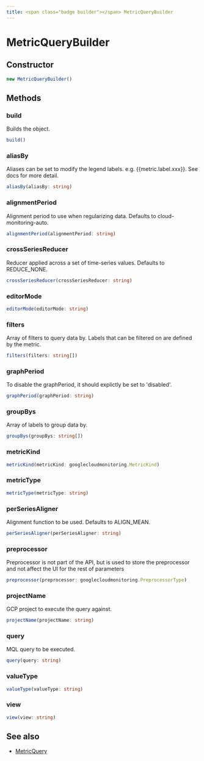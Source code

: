 ```yaml
---
title: <span class="badge builder"></span> MetricQueryBuilder
---
```

# <span class="badge builder"></span> MetricQueryBuilder

## Constructor

```typescript
new MetricQueryBuilder()
```
## Methods

### <span class="badge object-method"></span> build

Builds the object.

```typescript
build()
```

### <span class="badge object-method"></span> aliasBy

Aliases can be set to modify the legend labels. e.g. {{metric.label.xxx}}. See docs for more detail.

```typescript
aliasBy(aliasBy: string)
```

### <span class="badge object-method"></span> alignmentPeriod

Alignment period to use when regularizing data. Defaults to cloud-monitoring-auto.

```typescript
alignmentPeriod(alignmentPeriod: string)
```

### <span class="badge object-method"></span> crossSeriesReducer

Reducer applied across a set of time-series values. Defaults to REDUCE_NONE.

```typescript
crossSeriesReducer(crossSeriesReducer: string)
```

### <span class="badge object-method"></span> editorMode

```typescript
editorMode(editorMode: string)
```

### <span class="badge object-method"></span> filters

Array of filters to query data by. Labels that can be filtered on are defined by the metric.

```typescript
filters(filters: string[])
```

### <span class="badge object-method"></span> graphPeriod

To disable the graphPeriod, it should explictly be set to 'disabled'.

```typescript
graphPeriod(graphPeriod: string)
```

### <span class="badge object-method"></span> groupBys

Array of labels to group data by.

```typescript
groupBys(groupBys: string[])
```

### <span class="badge object-method"></span> metricKind

```typescript
metricKind(metricKind: googlecloudmonitoring.MetricKind)
```

### <span class="badge object-method"></span> metricType

```typescript
metricType(metricType: string)
```

### <span class="badge object-method"></span> perSeriesAligner

Alignment function to be used. Defaults to ALIGN_MEAN.

```typescript
perSeriesAligner(perSeriesAligner: string)
```

### <span class="badge object-method"></span> preprocessor

Preprocessor is not part of the API, but is used to store the preprocessor and not affect the UI for the rest of parameters

```typescript
preprocessor(preprocessor: googlecloudmonitoring.PreprocessorType)
```

### <span class="badge object-method"></span> projectName

GCP project to execute the query against.

```typescript
projectName(projectName: string)
```

### <span class="badge object-method"></span> query

MQL query to be executed.

```typescript
query(query: string)
```

### <span class="badge object-method"></span> valueType

```typescript
valueType(valueType: string)
```

### <span class="badge object-method"></span> view

```typescript
view(view: string)
```

## See also

 * <span class="badge object-type-interface"></span> [MetricQuery](./object-MetricQuery.md)
